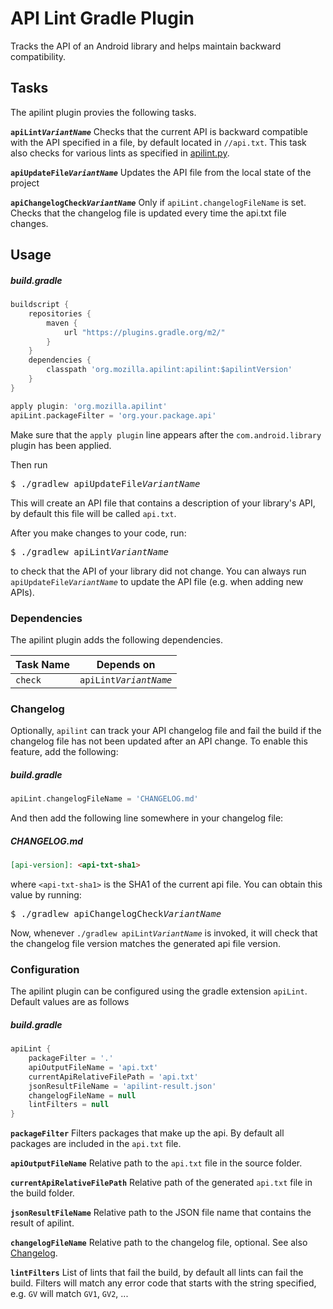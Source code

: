 # API Lint Gradle Plugin
Tracks the API of an Android library and helps maintain backward compatibility.

## Tasks
The apilint plugin provies the following tasks.

<code><b>apiLint<i>VariantName</i></b></code> Checks that the current API is
backward compatible with the API specified in a file, by default located in
`//api.txt`. This task also checks for various lints as specified in
[apilint.py](apilint/src/main/resources/apilint.py).

<code><b>apiUpdateFile<i>VariantName</i></b></code> Updates the API file from
the local state of the project

<code><b>apiChangelogCheck<i>VariantName</i></b></code> Only if
`apiLint.changelogFileName` is set. Checks that the changelog file is updated
every time the api.txt file changes.

## Usage
##### build.gradle
```gradle
buildscript {
    repositories {
        maven {
            url "https://plugins.gradle.org/m2/"
        }
    }
    dependencies {
        classpath 'org.mozilla.apilint:apilint:$apilintVersion'
    }
}

apply plugin: 'org.mozilla.apilint'
apiLint.packageFilter = 'org.your.package.api'
```

Make sure that the `apply plugin` line appears after the `com.android.library`
plugin has been applied.

Then run
<pre>
$ ./gradlew apiUpdateFile<i>VariantName</i>
</pre>

This will create an API file that contains a description of your library's API,
by default this file will be called `api.txt`.

After you make changes to your code, run:

<pre>
$ ./gradlew apiLint<i>VariantName</i>
</pre>

to check that the API of your library did not change. You can always run
<code>apiUpdateFile<i>VariantName</i></code> to update the API file (e.g. when
adding new APIs).

### Dependencies

The apilint plugin adds the following dependencies.

| Task Name        | Depends on                                 |
| ---------------- |:------------------------------------------:|
| `check`          | <code>apiLint<i>VariantName</i></code>     |

### Changelog

Optionally, `apilint` can track your API changelog file and fail the build if
the changelog file has not been updated after an API change. To enable this
feature, add the following:

##### build.gradle
```gradle
apiLint.changelogFileName = 'CHANGELOG.md'
```

And then add the following line somewhere in your changelog file:

##### CHANGELOG.md
```markdown
[api-version]: <api-txt-sha1>
```

where `<api-txt-sha1>` is the SHA1 of the current api file. You can obtain this
value by running:

<pre>
$ ./gradlew apiChangelogCheck<i>VariantName</i>
</pre>

Now, whenever <code>./gradlew apiLint<i>VariantName</i></code> is invoked, it
will check that the changelog file version matches the generated api file
version.

### Configuration

The apilint plugin can be configured using the gradle extension `apiLint`.
Default values are as follows

##### build.gradle
```gradle
apiLint {
    packageFilter = '.'
    apiOutputFileName = 'api.txt'
    currentApiRelativeFilePath = 'api.txt'
    jsonResultFileName = 'apilint-result.json'
    changelogFileName = null
    lintFilters = null
}
```

<code><b>packageFilter</b></code> Filters packages that make up the api. By
default all packages are included in the `api.txt` file.

<code><b>apiOutputFileName</b></code> Relative path to the `api.txt` file in
the source folder.

<code><b>currentApiRelativeFilePath</b></code> Relative path of the generated
`api.txt` file in the build folder.

<code><b>jsonResultFileName</b></code> Relative path to the JSON file name that
contains the result of apilint.

<code><b>changelogFileName</b></code> Relative path to the changelog file,
optional. See also [Changelog](#changelog).

<code><b>lintFilters</b></code> List of lints that fail the build, by default
all lints can fail the build. Filters will match any error code that starts
with the string specified, e.g. `GV` will match `GV1`, `GV2`, ...

